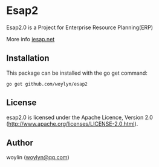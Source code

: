 # Esap2

Esap2.0 is a Project for Enterprise Resource Planning(ERP)

More info [iesap.net](http://iesap.net)

## Installation

This package can be installed with the go get command:

    go get github.com/woylyn/esap2

## License

esap2.0 is licensed under the Apache Licence, Version 2.0
(http://www.apache.org/licenses/LICENSE-2.0.html).

## Author

woylin (woylyn@qq.com)
